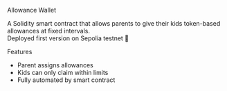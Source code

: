 Allowance Wallet

A Solidity smart contract that allows parents to give their kids token-based allowances at fixed intervals.  
Deployed first version on Sepolia testnet 🎉

Features
- Parent assigns allowances
- Kids can only claim within limits
- Fully automated by smart contract
